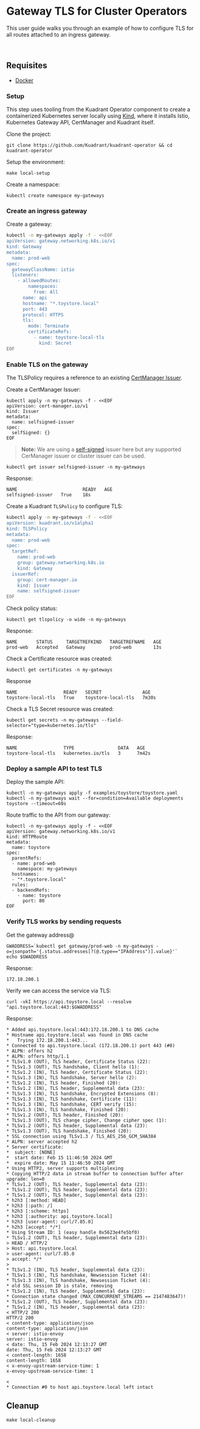 # Gateway TLS for Cluster Operators

This user guide walks you through an example of how to configure TLS for all routes attached to an ingress gateway.

<br/>

## Requisites

- [Docker](https://docker.io)

### Setup

This step uses tooling from the Kuadrant Operator component to create a containerized Kubernetes server locally using [Kind](https://kind.sigs.k8s.io),
where it installs Istio, Kubernetes Gateway API, CertManager and Kuadrant itself.

Clone the project:

```shell
git clone https://github.com/Kuadrant/kuadrant-operator && cd kuadrant-operator
```

Setup the environment:

```shell
make local-setup
```

Create a namespace:
```shell
kubectl create namespace my-gateways
```

### Create an ingress gateway

Create a gateway:
```sh
kubectl -n my-gateways apply -f - <<EOF
apiVersion: gateway.networking.k8s.io/v1
kind: Gateway
metadata:
  name: prod-web
spec:
  gatewayClassName: istio
  listeners:
    - allowedRoutes:
        namespaces:
          from: All
      name: api
      hostname: "*.toystore.local"
      port: 443
      protocol: HTTPS
      tls:
        mode: Terminate
        certificateRefs:
          - name: toystore-local-tls
            kind: Secret
EOF
```

### Enable TLS on the gateway

The TLSPolicy requires a reference to an existing [CertManager Issuer](https://cert-manager.io/docs/configuration/).

Create a CertManager Issuer:
```shell
kubectl apply -n my-gateways -f - <<EOF
apiVersion: cert-manager.io/v1
kind: Issuer
metadata:
  name: selfsigned-issuer
spec:
  selfSigned: {}
EOF
```

> **Note:** We are using a [self-signed](https://cert-manager.io/docs/configuration/selfsigned/) issuer here but any supported CerManager issuer or cluster issuer can be used.

```shell
kubectl get issuer selfsigned-issuer -n my-gateways
```
Response:
```shell
NAME                        READY   AGE
selfsigned-issuer   True    18s
```

Create a Kuadrant `TLSPolicy` to configure TLS:
```sh
kubectl apply -n my-gateways -f - <<EOF
apiVersion: kuadrant.io/v1alpha1
kind: TLSPolicy
metadata:
  name: prod-web
spec:
  targetRef:
    name: prod-web
    group: gateway.networking.k8s.io
    kind: Gateway
  issuerRef:
    group: cert-manager.io
    kind: Issuer
    name: selfsigned-issuer
EOF
```

Check policy status:
```shell
kubectl get tlspolicy -o wide -n my-gateways
```
Response:
```shell
NAME       STATUS     TARGETREFKIND   TARGETREFNAME   AGE
prod-web   Accepted   Gateway         prod-web        13s
```

Check a Certificate resource was created:
```shell
kubectl get certificates -n my-gateways
```
Response
```shell
NAME                 READY   SECRET               AGE
toystore-local-tls   True    toystore-local-tls   7m30s

```

Check a TLS Secret resource was created:
```shell
kubectl get secrets -n my-gateways --field-selector="type=kubernetes.io/tls"
```
Response:
```shell
NAME                 TYPE                DATA   AGE
toystore-local-tls   kubernetes.io/tls   3      7m42s
```

### Deploy a sample API to test TLS

Deploy the sample API:
```shell
kubectl -n my-gateways apply -f examples/toystore/toystore.yaml
kubectl -n my-gateways wait --for=condition=Available deployments toystore --timeout=60s
```

Route traffic to the API from our gateway:
```shell
kubectl -n my-gateways apply -f - <<EOF
apiVersion: gateway.networking.k8s.io/v1
kind: HTTPRoute
metadata:
  name: toystore
spec:
  parentRefs:
  - name: prod-web
    namespace: my-gateways
  hostnames:
  - "*.toystore.local"
  rules:
  - backendRefs:
    - name: toystore
      port: 80
EOF
```

### Verify TLS works by sending requests

Get the gateway address@
```shell
GWADDRESS=`kubectl get gateway/prod-web -n my-gateways -o=jsonpath='{.status.addresses[?(@.type=="IPAddress")].value}'`
echo $GWADDRESS
```
Response:
```shell
172.18.200.1
```

Verify we can access the service via TLS:
```shell
curl -vkI https://api.toystore.local --resolve "api.toystore.local:443:$GWADDRESS"
```
Response:
```shell
* Added api.toystore.local:443:172.18.200.1 to DNS cache
* Hostname api.toystore.local was found in DNS cache
*   Trying 172.18.200.1:443...
* Connected to api.toystore.local (172.18.200.1) port 443 (#0)
* ALPN: offers h2
* ALPN: offers http/1.1
* TLSv1.0 (OUT), TLS header, Certificate Status (22):
* TLSv1.3 (OUT), TLS handshake, Client hello (1):
* TLSv1.2 (IN), TLS header, Certificate Status (22):
* TLSv1.3 (IN), TLS handshake, Server hello (2):
* TLSv1.2 (IN), TLS header, Finished (20):
* TLSv1.2 (IN), TLS header, Supplemental data (23):
* TLSv1.3 (IN), TLS handshake, Encrypted Extensions (8):
* TLSv1.3 (IN), TLS handshake, Certificate (11):
* TLSv1.3 (IN), TLS handshake, CERT verify (15):
* TLSv1.3 (IN), TLS handshake, Finished (20):
* TLSv1.2 (OUT), TLS header, Finished (20):
* TLSv1.3 (OUT), TLS change cipher, Change cipher spec (1):
* TLSv1.2 (OUT), TLS header, Supplemental data (23):
* TLSv1.3 (OUT), TLS handshake, Finished (20):
* SSL connection using TLSv1.3 / TLS_AES_256_GCM_SHA384
* ALPN: server accepted h2
* Server certificate:
*  subject: [NONE]
*  start date: Feb 15 11:46:50 2024 GMT
*  expire date: May 15 11:46:50 2024 GMT
* Using HTTP2, server supports multiplexing
* Copying HTTP/2 data in stream buffer to connection buffer after upgrade: len=0
* TLSv1.2 (OUT), TLS header, Supplemental data (23):
* TLSv1.2 (OUT), TLS header, Supplemental data (23):
* TLSv1.2 (OUT), TLS header, Supplemental data (23):
* h2h3 [:method: HEAD]
* h2h3 [:path: /]
* h2h3 [:scheme: https]
* h2h3 [:authority: api.toystore.local]
* h2h3 [user-agent: curl/7.85.0]
* h2h3 [accept: */*]
* Using Stream ID: 1 (easy handle 0x5623e4fe5bf0)
* TLSv1.2 (OUT), TLS header, Supplemental data (23):
> HEAD / HTTP/2
> Host: api.toystore.local
> user-agent: curl/7.85.0
> accept: */*
> 
* TLSv1.2 (IN), TLS header, Supplemental data (23):
* TLSv1.3 (IN), TLS handshake, Newsession Ticket (4):
* TLSv1.3 (IN), TLS handshake, Newsession Ticket (4):
* old SSL session ID is stale, removing
* TLSv1.2 (IN), TLS header, Supplemental data (23):
* Connection state changed (MAX_CONCURRENT_STREAMS == 2147483647)!
* TLSv1.2 (OUT), TLS header, Supplemental data (23):
* TLSv1.2 (IN), TLS header, Supplemental data (23):
< HTTP/2 200 
HTTP/2 200 
< content-type: application/json
content-type: application/json
< server: istio-envoy
server: istio-envoy
< date: Thu, 15 Feb 2024 12:13:27 GMT
date: Thu, 15 Feb 2024 12:13:27 GMT
< content-length: 1658
content-length: 1658
< x-envoy-upstream-service-time: 1
x-envoy-upstream-service-time: 1

< 
* Connection #0 to host api.toystore.local left intact
```

## Cleanup

```shell
make local-cleanup
```
